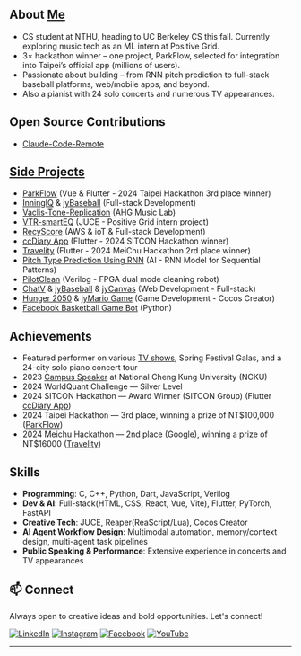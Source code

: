 ## About [Me](https://vaclis.net)
- CS student at NTHU, heading to UC Berkeley CS this fall. Currently exploring music tech as an ML intern at Positive Grid.
- 3× hackathon winner – one project, ParkFlow, selected for integration into Taipei’s official app (millions of users).
- Passionate about building – from RNN pitch prediction to full-stack baseball platforms, web/mobile apps, and beyond.
- Also a pianist with 24 solo concerts and numerous TV appearances.

## Open Source Contributions
- [Claude-Code-Remote](https://github.com/JessyTsui/Claude-Code-Remote) 


## [Side Projects](https://www.youtube.com/playlist?list=PL0RJ6nWgJqURxHgh0X4TJNPzUIP_jFO3y)

- [ParkFlow](https://github.com/vaclisinc/vaclis-TownPass-Services) (Vue & Flutter - 2024 Taipei Hackathon 3rd place winner)
- [InningIQ](https://github.com/vaclisinc/InningIQ) & [jyBaseball](http://github.com/vaclisinc/jyBaseball) (Full-stack Development)
- [Vaclis-Tone-Replication](https://github.com/vaclisinc/Vaclis_Tone_Replication/) (AHG Music Lab)
- [VTR-smartEQ](https://github.com/vaclisinc/VTR-smartEQ) (JUCE - Positive Grid intern project)
- [RecyScore](https://github.com/vaclisinc/RecyScore) (AWS & ioT & Full-stack Development)
- [ccDiary App](https://github.com/SimonLiu423/cc_diary) (Flutter - 2024 SITCON Hackathon winner)
- [Travelity](https://github.com/vaclisinc/Travelity) (Flutter - 2024 MeiChu Hackathon 2rd place winner)
- [Pitch Type Prediction Using RNN](https://github.com/vaclisinc/Pitch-Type-Prediction-Using-RNN) (AI - RNN Model for Sequential Patterns)
- [PilotClean](https://github.com/vaclisinc/PilotClean) (Verilog - FPGA dual mode cleaning robot)
- [ChatV](https://github.com/vaclisinc/chatV) & [jyBaseball](https://github.com/vaclisinc/jyBaseball) & [jyCanvas](https://github.com/vaclisinc/jyCanvas) (Web Development - Full-stack)
- [Hunger 2050](https://youtu.be/U4FfGox1Rc4) & [jyMario Game](https://github.com/vaclisinc/jyMario) (Game Development - Cocos Creator)
- [Facebook Basketball Game Bot](https://github.com/vaclisinc/jyBasketballKiller) (Python)


## Achievements
- Featured performer on various [TV shows](https://www.youtube.com/playlist?list=PL3ZuB3PPtzx5pUTIN3RdnaHvlZkh_g5VE), Spring Festival Galas, and a 24-city solo piano concert tour
- 2023 [Campus Speaker](https://github.com/vaclisinc/2023_NCKU_Campus_Speech_SongZeYu) at National Cheng Kung University (NCKU)
- 2024 WorldQuant Challenge — Silver Level
- 2024 SITCON Hackathon — Award Winner (SITCON Group) (Flutter [ccDiary App](https://github.com/SimonLiu423/cc_diary))
- 2024 Taipei Hackathon — 3rd place, winning a prize of NT$100,000 ([ParkFlow](https://github.com/vaclisinc/vaclis-TownPass-Services))
- 2024 Meichu Hackathon — 2nd place (Google), winning a prize of NT$16000 ([Travelity](https://github.com/vaclisinc/travelity))

## Skills
- **Programming**: C, C++, Python, Dart, JavaScript, Verilog
-	**Dev & AI**: Full-stack(HTML, CSS, React, Vue, Vite), Flutter, PyTorch, FastAPI
- **Creative Tech**: JUCE, Reaper(ReaScript/Lua), Cocos Creator
- **AI Agent Workflow Design**: Multimodal automation, memory/context design, multi-agent task pipelines
- **Public Speaking & Performance**: Extensive experience in concerts and TV appearances

## 📫 Connect

Always open to creative ideas and bold opportunities. Let's connect!

[![LinkedIn](https://img.shields.io/badge/-LinkedIn-0077B5?style=flat-square&logo=LinkedIn&logoColor=white)](https://www.linkedin.com/in/vaclis/)
[![Instagram](https://img.shields.io/badge/-Instagram-E4405F?style=flat-square&logo=Instagram&logoColor=white)](https://www.instagram.com/jy.1204_/)
[![Facebook](https://img.shields.io/badge/-Facebook-1877F2?style=flat-square&logo=Facebook&logoColor=white)](https://www.facebook.com/profile.php?id=100048293139181)
[![YouTube](https://img.shields.io/badge/-YouTube-FF0000?style=flat-square&logo=YouTube&logoColor=white)](https://www.youtube.com/@vaclis)

---

<!-- <div align="center">
  <img src="https://github-readme-stats.vercel.app/api?username=vaclisinc&hide_title=false&hide_rank=false&show_icons=true&include_all_commits=true&count_private=true&disable_animations=false&theme=dracula&locale=en&hide_border=false" height="150" alt="stats graph"  />
  <img src="https://github-readme-stats.vercel.app/api/top-langs?username=vaclisinc&layout=compact&card_width=320&langs_count=5&theme=dracula&hide_border=false" height="150" alt="languages graph"  />
</div> -->
